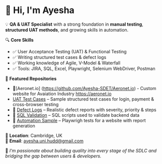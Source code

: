 # 👋 Hi, I'm Ayesha

💡 **QA & UAT Specialist** with a strong foundation in **manual testing**, **structured UAT methods**, and growing skills in automation.

🔍 **Core Skills**
- ✅ User Acceptance Testing (UAT) & Functional Testing
- ✅ Writing structured test cases & defect logs
- ✅ Working knowledge of Agile, V-Model & Waterfall
- ✅ Tools: JIRA, SQL, Excel, Playwright, Selenium WebDriver, Postman

📂 **Featured Repositories**
- 🔹[Aeronet.io] (https://github.com/Ayesha-SDET/Aeronet.io) - Custom website for Avaiation Industry https://aeronet.io
-  [UAT Test Cases](https://github.com/Ayesha-SDET/UAT_Test_Cases) – Sample structured test cases for login, payment & cross-browser testing
- 🔹 [Defect Logs](https://github.com/Ayesha-SDET/Defect_Logs) – Realistic defect reports with severity, priority & steps
- 🔹 [SQL Validation](https://github.com/Ayesha-SDET/SQL_Validation) – SQL scripts used to validate backend data
- 🔹 [Automation Sample](https://github.com/Ayesha-SDET/Automation_Sample) – Playwrigh tests for a website with report generation

📍 **Location**: Cambridge, UK  
📧 **Email**: ayesha.uni.hudd@gmail.com  

📌 *I'm passionate about building quality into every stage of the SDLC and bridging the gap between users & developers.*
